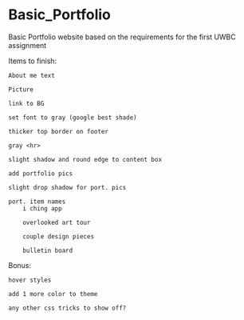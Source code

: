 # Basic_Portfolio
Basic Portfolio website based on the requirements for the first UWBC assignment

Items to finish:

    About me text

    Picture

    link to BG

    set font to gray (google best shade)

    thicker top border on footer

    gray <hr>

    slight shadow and round edge to content box

    add portfolio pics

    slight drop shadow for port. pics

    port. item names
        i ching app

        overlooked art tour

        couple design pieces

        bulletin board

Bonus:

    hover styles

    add 1 more color to theme

    any other css tricks to show off?
